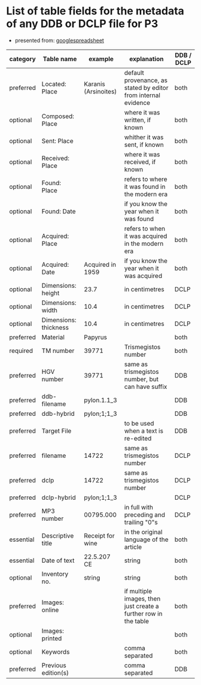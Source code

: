 # List of table fields for the metadata of any DDB or DCLP file for P3

- presented from: [googlespreadsheet](https://docs.google.com/spreadsheets/d/136bvs3MDafDS4-6knY0SZmepZgxBDSoPx2VS_LC6t9Q/edit#gid=1501662294)

<table>
  <thead>
    <tr>
      <th align="center">category</th>      
      <th align="center">Table name</th>
      <th align="Center">example</th>
      <th align="Center">explanation</th>
      <th align="Center">DDB / DCLP</th>
    </tr>
  </thead>
  <tbody>
    <tr>
      <td align="left">preferred</td>
      <td align="left">Located: Place</td>
      <td align="left">Karanis (Arsinoites)</td>
      <td align="left">default provenance, as stated by editor from internal evidence</td>
      <td align="left">both</td>
    </tr>    
    <tr>
      <td align="left">optional</td>
      <td align="left">Composed: Place</td>
      <td align="left"></td>
      <td align="left">where it was written, if known</td>
      <td align="left">both</td>
    </tr>    
    <tr>
      <td align="left">optional</td>
      <td align="left">Sent: Place</td>
      <td align="left"></td>
      <td align="left">whither it was sent, if known</td>
      <td align="left">both</td>
    </tr>    
    <tr>
      <td align="left">optional</td>
      <td align="left">Received: Place</td>
      <td align="left"></td>
      <td align="left">where it was received, if known</td>
      <td align="left">both</td>
    </tr>    
    <tr>
      <td align="left">optional</td>
      <td align="left">Found: Place</td>
      <td align="left"></td>
      <td align="left">refers to where it was found in the modern era</td>
      <td align="left">both</td>
    </tr>    
    <tr>
      <td align="left">optional</td>
      <td align="left">Found: Date</td>
      <td align="left"></td>
      <td align="left">if you know the year when it was found</td>
      <td align="left">both</td>
    </tr>    
    <tr>
      <td align="left">optional</td>
      <td align="left">Acquired: Place</td>
      <td align="left"></td>
      <td align="left">refers to when it was acquired in the modern era</td>
      <td align="left">both</td>
    </tr>    
    <tr>
      <td align="left">optional</td>
      <td align="left">Acquired: Date</td>
      <td align="left">Acquired in 1959</td>
      <td align="left">if you know the year when it was acquired</td>
      <td align="left">both</td>
    </tr>   
    <tr>
      <td align="left">optional</td>
      <td align="left">Dimensions: height</td>
      <td align="left">23.7</td>
      <td align="left">in centimetres</td>
      <td align="left">DCLP</td>
    </tr>    
    <tr>
      <td align="left">optional</td>
      <td align="left">Dimensions: width</td>
      <td align="left">10.4</td>
      <td align="left">in centimetres</td>
      <td align="left">DCLP</td>
    </tr>
        <tr>
      <td align="left">optional</td>
      <td align="left">Dimensions: thickness</td>
      <td align="left">10.4</td>
      <td align="left">in centimetres</td>
      <td align="left">DCLP</td>
    </tr> 
    <tr>
      <td align="left">preferred</td>
      <td align="left">Material</td>
      <td align="left">Papyrus</td>
      <td align="left"></td>
      <td align="left">both</td>
    </tr>    
    <tr>
      <td align="left">required</td>
      <td align="left">TM number</td>
      <td align="left">39771</td>
      <td align="left">Trismegistos number</td>
      <td align="left">both</td>
    </tr>    
    <tr>
      <td align="left">preferred</td>
      <td align="left">HGV number</td>
      <td align="left">39771</td>
      <td align="left">same as trismegistos number, but can have suffix</td>
      <td align="left">DDB</td>
    </tr>    
    <tr>
      <td align="left">preferred</td>
      <td align="left">ddb-filename</td>
      <td align="left">pylon.1.1_3</td>
      <td align="left"></td>
      <td align="left">DDB</td>
    </tr>    
    <tr>
      <td align="left">preferred</td>
      <td align="left">ddb-hybrid</td>
      <td align="left">pylon;1;1_3</td>
      <td align="left"></td>
      <td align="left">DDB</td>
    </tr>    
    <tr>
      <td align="left">preferred</td>
      <td align="left">Target File</td>
      <td align="left"></td>
      <td align="left">to be used when a text is re-edited</td>
      <td align="left">DDB</td>
    </tr>    
    <tr>
      <td align="left">preferred</td>
      <td align="left">filename</td>
      <td align="left">14722</td>
      <td align="left">same as trismegistos number</td>
      <td align="left">DCLP</td>
    </tr>    
    <tr>
      <td align="left">preferred</td>
      <td align="left">dclp</td>
      <td align="left">14722</td>
      <td align="left">same as trismegistos number</td>
      <td align="left">DCLP</td>
    </tr>    
    <tr>
      <td align="left">preferred</td>
      <td align="left">dclp-hybrid</td>
      <td align="left">pylon;1;1_3</td>
      <td align="left"></td>
      <td align="left">DCLP</td>
    </tr>    
    <tr>
      <td align="left">preferred</td>
      <td align="left">MP3 number</td>
      <td align="left">00795.000</td>
      <td align="left">in full with preceding and trailing "0"s</td>
      <td align="left">DCLP</td>
    </tr>    
    <tr>
      <td align="left">essential</td>
      <td align="left">Descriptive title</td>
      <td align="left">Receipt for wine</td>
      <td align="left">in the original language of the article</td>
      <td align="left">both</td>
    </tr>    
    <tr>
      <td align="left">essential</td>
      <td align="left">Date of text</td>
      <td align="left">22.5.207 CE</td>
      <td align="left">string</td>
      <td align="left">both</td>
    </tr>    
    <tr>
      <td align="left">optional</td>
      <td align="left">Inventory no.</td>
      <td align="left">string</td>
      <td align="left">string</td>
      <td align="left">both</td>
    </tr>    
    <tr>
      <td align="left">preferred</td>
      <td align="left">Images: online</td>
      <td align="left"></td>
      <td align="left">if multiple images, then just create a further row in the table</td>
      <td align="left">both</td>
    </tr>    
    <tr>
      <td align="left">optional</td>
      <td align="left">Images: printed</td>
      <td align="left"></td>
      <td align="left"></td>
      <td align="left">both</td>
    </tr>    
    <tr>
      <td align="left">optional</td>
      <td align="left">Keywords</td>
      <td align="left"></td>
      <td align="left">comma separated</td>
      <td align="left">both</td>
    </tr>
        <tr>
      <td align="left">preferred</td>
      <td align="left">Previous edition(s)</td>
      <td align="left"></td>
      <td align="left">comma separated</td>
      <td align="left">DDB</td>
    </tr>    
  </tbody>
</table> 
